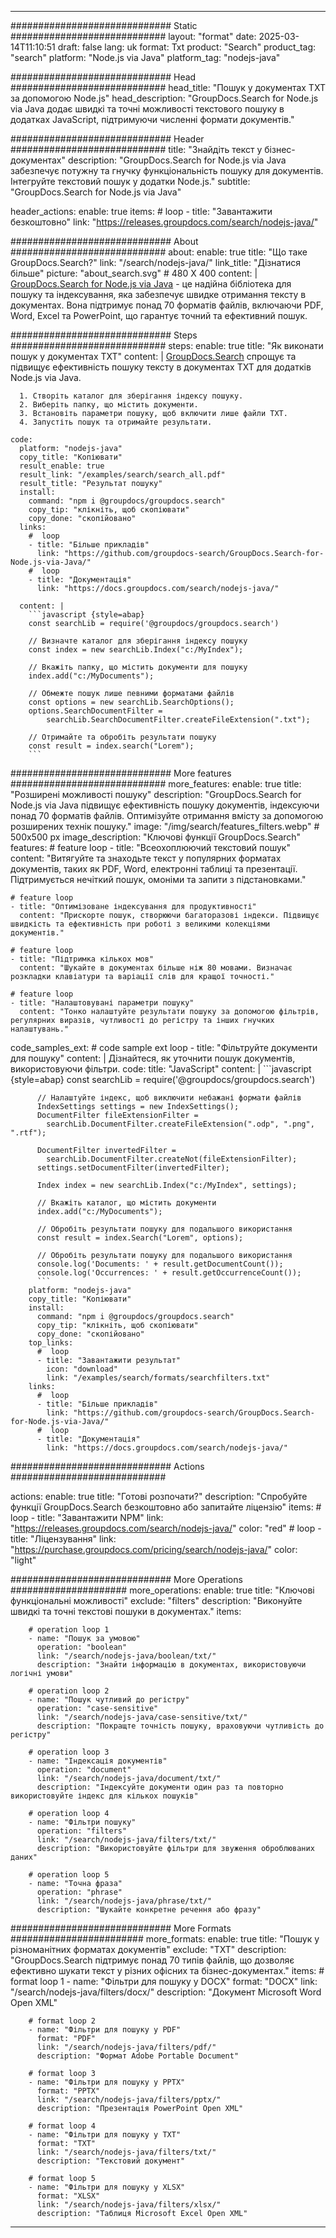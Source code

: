 
---
############################# Static ############################
layout: "format"
date:  2025-03-14T11:10:51
draft: false
lang: uk
format: Txt
product: "Search"
product_tag: "search"
platform: "Node.js via Java"
platform_tag: "nodejs-java"

############################# Head ############################
head_title: "Пошук у документах TXT за допомогою Node.js"
head_description: "GroupDocs.Search for Node.js via Java додає швидкі та точні можливості текстового пошуку в додатках JavaScript, підтримуючи численні формати документів."

############################# Header ############################
title: "Знайдіть текст у бізнес-документах" 
description: "GroupDocs.Search for Node.js via Java забезпечує потужну та гнучку функціональність пошуку для документів. Інтегруйте текстовий пошук у додатки Node.js."
subtitle: "GroupDocs.Search for Node.js via Java" 

header_actions:
  enable: true
  items:
    #  loop
    - title: "Завантажити безкоштовно"
      link: "https://releases.groupdocs.com/search/nodejs-java/"
      
############################# About ############################
about:
    enable: true
    title: "Що таке GroupDocs.Search?"
    link: "/search/nodejs-java/"
    link_title: "Дізнатися більше"
    picture: "about_search.svg" # 480 X 400
    content: |
       [GroupDocs.Search for Node.js via Java](/search/nodejs-java/) - це надійна бібліотека для пошуку та індексування, яка забезпечує швидке отримання тексту в документах. Вона підтримує понад 70 форматів файлів, включаючи PDF, Word, Excel та PowerPoint, що гарантує точний та ефективний пошук.

############################# Steps ############################
steps:
    enable: true
    title: "Як виконати пошук у документах TXT"
    content: |
      [GroupDocs.Search](/search/nodejs-java/) спрощує та підвищує ефективність пошуку тексту в документах TXT для додатків Node.js via Java.
      
      1. Створіть каталог для зберігання індексу пошуку.
      2. Виберіть папку, що містить документи.
      3. Встановіть параметри пошуку, щоб включити лише файли TXT.
      4. Запустіть пошук та отримайте результати.
   
    code:
      platform: "nodejs-java"
      copy_title: "Копіювати"
      result_enable: true
      result_link: "/examples/search/search_all.pdf"
      result_title: "Результат пошуку"
      install:
        command: "npm i @groupdocs/groupdocs.search"
        copy_tip: "клікніть, щоб скопіювати"
        copy_done: "скопійовано"
      links:
        #  loop
        - title: "Більше прикладів"
          link: "https://github.com/groupdocs-search/GroupDocs.Search-for-Node.js-via-Java/"
        #  loop
        - title: "Документація"
          link: "https://docs.groupdocs.com/search/nodejs-java/"
          
      content: |
        ```javascript {style=abap}
        const searchLib = require('@groupdocs/groupdocs.search')

        // Визначте каталог для зберігання індексу пошуку
        const index = new searchLib.Index("c:/MyIndex");

        // Вкажіть папку, що містить документи для пошуку
        index.add("c:/MyDocuments");

        // Обмежте пошук лише певними форматами файлів
        const options = new searchLib.SearchOptions();
        options.SearchDocumentFilter = 
            searchLib.SearchDocumentFilter.createFileExtension(".txt");

        // Отримайте та обробіть результати пошуку
        const result = index.search("Lorem");
        ```            

############################# More features ############################
more_features:
  enable: true
  title: "Розширені можливості пошуку"
  description: "GroupDocs.Search for Node.js via Java підвищує ефективність пошуку документів, індексуючи понад 70 форматів файлів. Оптимізуйте отримання вмісту за допомогою розширених технік пошуку."
  image: "/img/search/features_filters.webp" # 500x500 px
  image_description: "Ключові функції GroupDocs.Search"
  features:
    # feature loop
    - title: "Всеохоплюючий текстовий пошук"
      content: "Витягуйте та знаходьте текст у популярних форматах документів, таких як PDF, Word, електронні таблиці та презентації. Підтримується нечіткий пошук, омоніми та запити з підстановками."

    # feature loop
    - title: "Оптимізоване індексування для продуктивності"
      content: "Прискорте пошук, створюючи багаторазові індекси. Підвищує швидкість та ефективність при роботі з великими колекціями документів."

    # feature loop
    - title: "Підтримка кількох мов"
      content: "Шукайте в документах більше ніж 80 мовами. Визначає розкладки клавіатури та варіації слів для кращої точності."

    # feature loop
    - title: "Налаштовувані параметри пошуку"
      content: "Тонко налаштуйте результати пошуку за допомогою фільтрів, регулярних виразів, чутливості до регістру та інших гнучких налаштувань."
      
  code_samples_ext:
    # code sample ext loop
    - title: "Фільтруйте документи для пошуку"
      content: |
        Дізнайтеся, як уточнити пошук документів, використовуючи фільтри.
      code:
        title: "JavaScript"
        content: |
          ```javascript {style=abap}
          const searchLib = require('@groupdocs/groupdocs.search')
          
          // Налаштуйте індекс, щоб виключити небажані формати файлів
          IndexSettings settings = new IndexSettings();
          DocumentFilter fileExtensionFilter = 
            searchLib.DocumentFilter.createFileExtension(".odp", ".png", ".rtf");

          DocumentFilter invertedFilter = 
            searchLib.DocumentFilter.createNot(fileExtensionFilter);
          settings.setDocumentFilter(invertedFilter);

          Index index = new searchLib.Index("c:/MyIndex", settings);
              
          // Вкажіть каталог, що містить документи
          index.add("c:/MyDocuments");

          // Обробіть результати пошуку для подальшого використання
          const result = index.Search("Lorem", options);
          
          // Обробіть результати пошуку для подальшого використання
          console.log('Documents: ' + result.getDocumentCount());
          console.log('Occurrences: ' + result.getOccurrenceCount());
          ```
        platform: "nodejs-java"
        copy_title: "Копіювати"
        install:
          command: "npm i @groupdocs/groupdocs.search"
          copy_tip: "клікніть, щоб скопіювати"
          copy_done: "скопійовано"
        top_links:
          #  loop
          - title: "Завантажити результат"
            icon: "download"
            link: "/examples/search/formats/searchfilters.txt"
        links:
          #  loop
          - title: "Більше прикладів"
            link: "https://github.com/groupdocs-search/GroupDocs.Search-for-Node.js-via-Java/"
          #  loop
          - title: "Документація"
            link: "https://docs.groupdocs.com/search/nodejs-java/"
            

            


############################# Actions ############################

actions:
  enable: true
  title: "Готові розпочати?"
  description: "Спробуйте функції GroupDocs.Search безкоштовно або запитайте ліцензію"
  items:
    #  loop
    - title: "Завантажити NPM"
      link: "https://releases.groupdocs.com/search/nodejs-java/"
      color: "red"
        #  loop
    - title: "Ліцензування"
      link: "https://purchase.groupdocs.com/pricing/search/nodejs-java/"
      color: "light"


############################# More Operations #####################
more_operations:
    enable: true
    title: "Ключові функціональні можливості"
    exclude: "filters"
    description: "Виконуйте швидкі та точні текстові пошуки в документах."
    items: 
          
        # operation loop 1
        - name: "Пошук за умовою"
          operation: "boolean"
          link: "/search/nodejs-java/boolean/txt/"
          description: "Знайти інформацію в документах, використовуючи логічні умови"

        # operation loop 2
        - name: "Пошук чутливий до регістру"
          operation: "case-sensitive"
          link: "/search/nodejs-java/case-sensitive/txt/"
          description: "Покращте точність пошуку, враховуючи чутливість до регістру"

        # operation loop 3
        - name: "Індексація документів"
          operation: "document"
          link: "/search/nodejs-java/document/txt/"
          description: "Індексуйте документи один раз та повторно використовуйте індекс для кількох пошуків"

        # operation loop 4
        - name: "Фільтри пошуку"
          operation: "filters"
          link: "/search/nodejs-java/filters/txt/"
          description: "Використовуйте фільтри для звуження оброблюваних даних"

        # operation loop 5
        - name: "Точна фраза"
          operation: "phrase"
          link: "/search/nodejs-java/phrase/txt/"
          description: "Шукайте конкретне речення або фразу"
          
        
          
############################# More Formats ########################
more_formats:
    enable: true
    title: "Пошук у різноманітних форматах документів"
    exclude: "TXT"
    description: "GroupDocs.Search підтримує понад 70 типів файлів, що дозволяє ефективно шукати текст у різних офісних та бізнес-документах."
    items: 
        # format loop 1
        - name: "Фільтри для пошуку у DOCX"
          format: "DOCX"
          link: "/search/nodejs-java/filters/docx/"
          description: "Документ Microsoft Word Open XML"
          
        # format loop 2
        - name: "Фільтри для пошуку у PDF"
          format: "PDF"
          link: "/search/nodejs-java/filters/pdf/"
          description: "Формат Adobe Portable Document"
          
        # format loop 3
        - name: "Фільтри для пошуку у PPTX"
          format: "PPTX"
          link: "/search/nodejs-java/filters/pptx/"
          description: "Презентація PowerPoint Open XML"

        # format loop 4
        - name: "Фільтри для пошуку у TXT"
          format: "TXT"
          link: "/search/nodejs-java/filters/txt/"
          description: "Текстовий документ"
          
        # format loop 5
        - name: "Фільтри для пошуку у XLSX"
          format: "XLSX"
          link: "/search/nodejs-java/filters/xlsx/"
          description: "Таблиця Microsoft Excel Open XML"
  

---